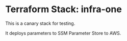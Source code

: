 # Terraform Stack: infra-one

This is a canary stack for testing.

It deploys parameters to SSM Parameter Store to AWS.
